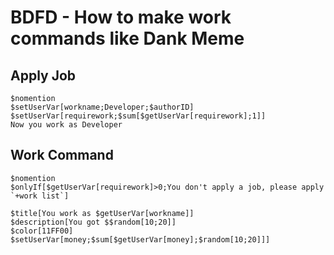 # BDFD - How to make work commands like Dank Meme

## Apply Job

```
$nomention
$setUserVar[workname;Developer;$authorID]
$setUserVar[requirework;$sum[$getUserVar[requirework];1]]
Now you work as Developer
```

## Work Command

```
$nomention
$onlyIf[$getUserVar[requirework]>0;You don't apply a job, please apply `+work list`]

$title[You work as $getUserVar[workname]]
$description[You got $$random[10;20]]
$color[11FF00]
$setUserVar[money;$sum[$getUserVar[money];$random[10;20]]]
```
